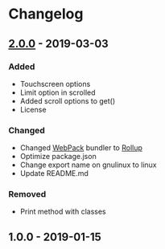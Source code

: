 # Changelog

## [2.0.0](https://github.com/barcia/REPO/compare/v1.0.0...v2.0.0) - 2019-03-03
### Added
- Touchscreen options
- Limit option in scrolled
- Added scroll options to get()
- License
### Changed
- Changed [WebPack](https://webpack.js.org) bundler to [Rollup](https://rollupjs.org/)
- Optimize package.json
- Change export name on gnulinux to linux
- Update README.md
### Removed
- Print method with classes

## 1.0.0 - 2019-01-15
